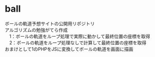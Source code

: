 # ball
ボールの軌道予想サイトの公開用リポジトリ<br>
アルゴリズムの勉強がてら作成<br>
　1：ボールの軌道をループ処理で実際に動かして最終位置の座標を取得<br>
　2：ボールの軌道をループ処理なしで計算して最終位置の座標を取得<br>
おまけとして1のPHPをJSに変換してボールの軌道を画面に描画<br>
